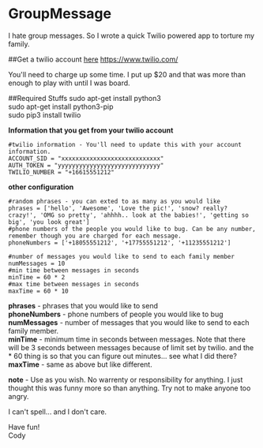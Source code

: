 # GroupMessage
I hate group messages. So I wrote a quick Twilio powered app to torture my family.

##Get a twilio account [here](https://www.twilio.com)
https://www.twilio.com/

You'll need to charge up some time. I put up $20 and that was more than enough to play with until I was board. 

##Required Stuffs
sudo apt-get install python3  
sudo apt-get install python3-pip  
sudo pip3 install twilio

  
  

**Information that you get from your twilio account**

```
#twilio information - You'll need to update this with your account information.
ACCOUNT_SID = "xxxxxxxxxxxxxxxxxxxxxxxxxxxx"
AUTH_TOKEN = "yyyyyyyyyyyyyyyyyyyyyyyyyyyyy"
TWILIO_NUMBER = "+16615551212"
```
**other configuration**

```
#random phrases - you can exted to as many as you would like
phrases = ['hello', 'Awesome', 'Love the pic!', 'snow? really? crazy!', 'OMG so pretty', 'ahhhh.. look at the babies!', 'getting so big', 'you look great']
#phone numbers of the people you would like to bug. Can be any number, remember though you are charged for each message.
phoneNumbers = ['+18055551212', '+17755551212', '+11235551212']

#number of messages you would like to send to each family member
numMessages = 10
#min time between messages in seconds
minTime = 60 * 2
#max time between messages in seconds
maxTime = 60 * 10 
```

**phrases** - phrases that you would like to send  
**phoneNumbers** - phone numbers of people you would like to bug  
**numMessages** - number of messages that you would like to send to each family member.  
**minTime** - minimum time in seconds between messages. Note that there will be 3 seconds between messages because of limit set by twilio. and the * 60 thing is so that you can figure out minutes... see what I did there?  
**maxTime** - same as above but like different.  

**note** - Use as you wish. No warrenty or responsibility for anything. I just thought this was funny more so than anything. Try not to make anyone too angry.

I can't spell... and I don't care.  

Have fun!  
Cody

